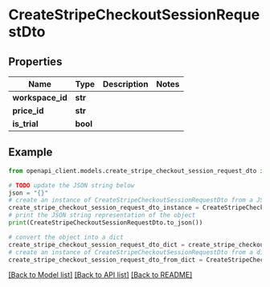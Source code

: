 # CreateStripeCheckoutSessionRequestDto


## Properties

Name | Type | Description | Notes
------------ | ------------- | ------------- | -------------
**workspace_id** | **str** |  | 
**price_id** | **str** |  | 
**is_trial** | **bool** |  | 

## Example

```python
from openapi_client.models.create_stripe_checkout_session_request_dto import CreateStripeCheckoutSessionRequestDto

# TODO update the JSON string below
json = "{}"
# create an instance of CreateStripeCheckoutSessionRequestDto from a JSON string
create_stripe_checkout_session_request_dto_instance = CreateStripeCheckoutSessionRequestDto.from_json(json)
# print the JSON string representation of the object
print(CreateStripeCheckoutSessionRequestDto.to_json())

# convert the object into a dict
create_stripe_checkout_session_request_dto_dict = create_stripe_checkout_session_request_dto_instance.to_dict()
# create an instance of CreateStripeCheckoutSessionRequestDto from a dict
create_stripe_checkout_session_request_dto_from_dict = CreateStripeCheckoutSessionRequestDto.from_dict(create_stripe_checkout_session_request_dto_dict)
```
[[Back to Model list]](../README.md#documentation-for-models) [[Back to API list]](../README.md#documentation-for-api-endpoints) [[Back to README]](../README.md)


